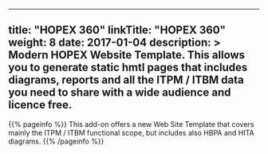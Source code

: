 
---
title: "HOPEX 360"
linkTitle: "HOPEX 360"
weight: 8
date: 2017-01-04
description: >
  Modern HOPEX Website Template. This allows you to generate static hmtl pages that includes diagrams, reports and all the ITPM / ITBM data you need to share with a wide audience and licence free.
---

{{% pageinfo %}}
This add-on offers a new Web Site Template that covers mainly the ITPM / ITBM functional scope, but includes also HBPA and HITA diagrams.
{{% /pageinfo %}}
